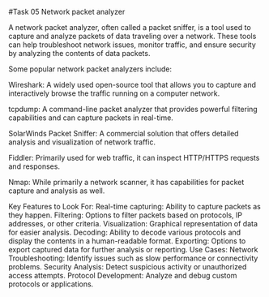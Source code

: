 #Task 05  Network packet analyzer

A network packet analyzer, often called a packet sniffer, is a tool used to capture and analyze packets of data traveling over a network. These tools can help troubleshoot network issues, monitor traffic, and ensure security by analyzing the contents of data packets.

Some popular network packet analyzers include:

Wireshark: A widely used open-source tool that allows you to capture and interactively browse the traffic running on a computer network.

tcpdump: A command-line packet analyzer that provides powerful filtering capabilities and can capture packets in real-time.

SolarWinds Packet Sniffer: A commercial solution that offers detailed analysis and visualization of network traffic.

Fiddler: Primarily used for web traffic, it can inspect HTTP/HTTPS requests and responses.

Nmap: While primarily a network scanner, it has capabilities for packet capture and analysis as well.

Key Features to Look For:
Real-time capturing: Ability to capture packets as they happen.
Filtering: Options to filter packets based on protocols, IP addresses, or other criteria.
Visualization: Graphical representation of data for easier analysis.
Decoding: Ability to decode various protocols and display the contents in a human-readable format.
Exporting: Options to export captured data for further analysis or reporting.
Use Cases:
Network Troubleshooting: Identify issues such as slow performance or connectivity problems.
Security Analysis: Detect suspicious activity or unauthorized access attempts.
Protocol Development: Analyze and debug custom protocols or applications.



